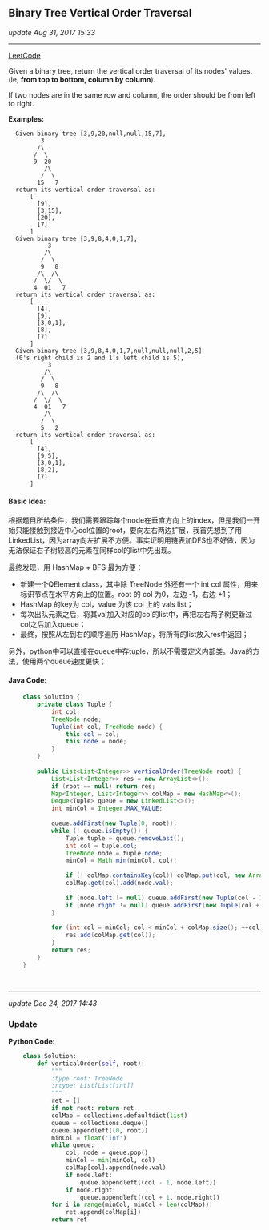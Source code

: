 ## Binary Tree Vertical Order Traversal
_update Aug 31, 2017  15:33_

---
[LeetCode](https://leetcode.com/problems/binary-tree-vertical-order-traversal/description/)

Given a binary tree, return the vertical order traversal of its nodes' values. (ie, **from top to bottom, column by column**).

If two nodes are in the same row and column, the order should be from left to right.

**Examples:**

      Given binary tree [3,9,20,null,null,15,7],
             3
            /\
           /  \
           9  20
              /\
             /  \
            15   7
      return its vertical order traversal as:
          [
            [9],
            [3,15],
            [20],
            [7]
          ]
      Given binary tree [3,9,8,4,0,1,7],
               3
              /\
             /  \
             9   8
            /\  /\
           /  \/  \
           4  01   7
      return its vertical order traversal as:
          [
            [4],
            [9],
            [3,0,1],
            [8],
            [7]
          ]
      Given binary tree [3,9,8,4,0,1,7,null,null,null,2,5] 
      (0's right child is 2 and 1's left child is 5),
               3
              /\
             /  \
             9   8
            /\  /\
           /  \/  \
           4  01   7
              /\
             /  \
             5   2
      return its vertical order traversal as:
          [
            [4],
            [9,5],
            [3,0,1],
            [8,2],
            [7]
          ]
      
#### Basic Idea:
根据题目所给条件，我们需要跟踪每个node在垂直方向上的index，但是我们一开始只能接触到接近中心col位置的root，要向左右两边扩展，我首先想到了用LinkedList，因为array向左扩展不方便。事实证明用链表加DFS也不好做，因为无法保证右子树较高的元素在同样col的list中先出现。

最终发现，用 HashMap + BFS 最为方便：
-  新建一个QElement class，其中除 TreeNode 外还有一个 int col 属性，用来标识节点在水平方向上的位置。root 的 col 为0，左边 -1，右边 +1；
-  HashMap 的key为 col，value 为该 col 上的 vals list；
-  每次出队元素之后，将其val加入对应的col的list中，再把左右两子树更新过col之后加入queue；
-  最终，按照从左到右的顺序遍历 HashMap，将所有的list放入res中返回；

另外，python中可以直接在queue中存tuple，所以不需要定义内部类。Java的方法，使用两个queue速度更快；

#### Java Code:
```java
    class Solution {
        private class Tuple {
            int col;
            TreeNode node;
            Tuple(int col, TreeNode node) {
                this.col = col;
                this.node = node;
            }
        }
        
        public List<List<Integer>> verticalOrder(TreeNode root) {
            List<List<Integer>> res = new ArrayList<>();
            if (root == null) return res;
            Map<Integer, List<Integer>> colMap = new HashMap<>();
            Deque<Tuple> queue = new LinkedList<>();
            int minCol = Integer.MAX_VALUE;
            
            queue.addFirst(new Tuple(0, root));
            while (! queue.isEmpty()) {
                Tuple tuple = queue.removeLast();
                int col = tuple.col;
                TreeNode node = tuple.node;
                minCol = Math.min(minCol, col);
                
                if (! colMap.containsKey(col)) colMap.put(col, new ArrayList<>());
                colMap.get(col).add(node.val);
                
                if (node.left != null) queue.addFirst(new Tuple(col - 1, node.left));
                if (node.right != null) queue.addFirst(new Tuple(col + 1, node.right));
            }
            
            for (int col = minCol; col < minCol + colMap.size(); ++col) {
                res.add(colMap.get(col));
            }
            return res;
        }
    }
```
<br>

---
_update Dec 24, 2017  14:43_

### Update
**Python Code:**
```python
    class Solution:
        def verticalOrder(self, root):
            """
            :type root: TreeNode
            :rtype: List[List[int]]
            """
            ret = []
            if not root: return ret
            colMap = collections.defaultdict(list)
            queue = collections.deque()
            queue.appendleft((0, root))
            minCol = float('inf')
            while queue:
                col, node = queue.pop()
                minCol = min(minCol, col)
                colMap[col].append(node.val)
                if node.left:
                    queue.appendleft((col - 1, node.left))
                if node.right:
                    queue.appendleft((col + 1, node.right))
            for i in range(minCol, minCol + len(colMap)):
                ret.append(colMap[i])
            return ret
```















